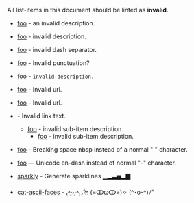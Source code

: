 All list-items in this document should be linted as **invalid**.

- [foo](https://foo.com) - an invalid description.
- [foo](https://foo.com) - invalid description.
- [foo](https://foo.com)  -  invalid dash separator.
- [foo](https://foo.com) - Invalid punctuation?
- [foo](https://foo.com) - `invalid description.`
- [foo]() - Invalid url.
- [foo](test) - Invalid url.
- [](https://foo.com) - Invalid link text.
  - [foo](https://foo.com) - invalid sub-item description.
    - [foo](https://foo.com) - invalid sub-item description.

- [foo](https://foo.com) - Breaking space nbsp instead of a normal " " character.
- [foo](https://foo.com) — Unicode en-dash instead of normal "-" character.

- [sparkly](https://github.com/sindresorhus/sparkly) - Generate sparklines ▁▂▃▅▂▇
- [cat-ascii-faces](https://github.com/melaniecebula/cat-ascii-faces) - ₍˄·͈༝·͈˄₎◞ ̑̑ෆ⃛ (=ↀωↀ=)✧ (^･o･^)ﾉ”
